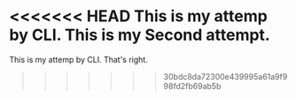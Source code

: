 <<<<<<< HEAD
This is my attemp by CLI.
This is my Second attempt.
=======
This is my attemp by CLI. That's right.
>>>>>>> 30bdc8da72300e439995a61a9f998fd2fb69ab5b
